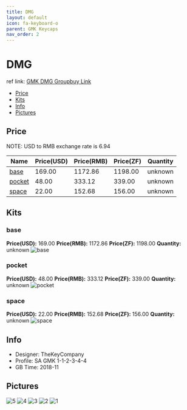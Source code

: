 ```yaml
---
title: DMG
layout: default
icon: fa-keyboard-o
parent: GMK Keycaps
nav_order: 2
---
```


# DMG

ref link: [GMK DMG Groupbuy Link](https://geekhack.org/index.php?topic=98153.0)

* [Price](#price)
* [Kits](#kits)
* [Info](#info)
* [Pictures](#pictures)

## Price
NOTE: USD to RMB exchange rate is 6.94

| Name          | Price(USD)    |  Price(RMB) |  Price(ZF) | Quantity |
| ------------- | ------------- |  ---------- |  --------- | -------- |
|[base](#base)|169.00|1172.86|1198.00|unknown|
|[pocket](#pocket)|48.00|333.12|339.00|unknown|
|[space](#space)|22.00|152.68|156.00|unknown|

## Kits
### base
**Price(USD):** 169.00    **Price(RMB):** 1172.86        **Price(ZF):** 1198.00        **Quantity:** unknown
<img src="{{ 'assets/images/gmk-keycaps/dmg/kits_pics/base.jpg' | relative_url }}" alt="base" class="image featured">

### pocket
**Price(USD):** 48.00    **Price(RMB):** 333.12        **Price(ZF):** 339.00        **Quantity:** unknown
<img src="{{ 'assets/images/gmk-keycaps/dmg/kits_pics/pocket.jpg' | relative_url }}" alt="pocket" class="image featured">

### space
**Price(USD):** 22.00    **Price(RMB):** 152.68        **Price(ZF):** 156.00        **Quantity:** unknown
<img src="{{ 'assets/images/gmk-keycaps/dmg/kits_pics/space.jpg' | relative_url }}" alt="space" class="image featured">

## Info
* Designer: TheKeyCompany
* Profile: SA GMK 1-1-2-3-4-4
* GB Time: 2018-11

## Pictures
<img src="{{ 'assets/images/gmk-keycaps/dmg/rendering_pics/5.jpg' | relative_url }}" alt="5" class="image featured">
<img src="{{ 'assets/images/gmk-keycaps/dmg/rendering_pics/4.jpg' | relative_url }}" alt="4" class="image featured">
<img src="{{ 'assets/images/gmk-keycaps/dmg/rendering_pics/3.jpg' | relative_url }}" alt="3" class="image featured">
<img src="{{ 'assets/images/gmk-keycaps/dmg/rendering_pics/2.jpg' | relative_url }}" alt="2" class="image featured">
<img src="{{ 'assets/images/gmk-keycaps/dmg/rendering_pics/1.jpg' | relative_url }}" alt="1" class="image featured">
